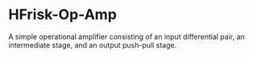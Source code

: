 # HFrisk-Op-Amp
 A simple operational amplifier consisting of an input differential pair, an intermediate stage, and an output push-pull stage. 
